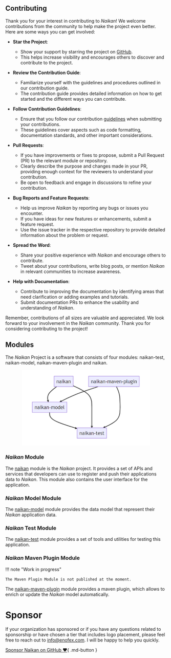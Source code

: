 ## Contributing

Thank you for your interest in contributing to *Naikan*! We welcome contributions from the community
to help make the project even better. Here are some ways you can get involved:

* **Star the Project**:

    - Show your support by starring the project
      on [GitHub](https://github.com/enofex/naikan).
    - This helps increase visibility and encourages others to discover and contribute to the
      project.

* **Review the Contribution Guide**:

    - Familiarize yourself with the guidelines and procedures outlined in our contribution guide.
    - The contribution guide provides detailed information on how to get started and the different
      ways
      you can contribute.

* **Follow Contribution Guidelines**:

    - Ensure that you follow our
      contribution [guidelines](https://github.com/enofex/naikan/blob/main/CONTRIBUTING.md)
      when submitting your contributions.
    - These guidelines cover aspects such as code formatting, documentation standards, and other
      important considerations.

* **Pull Requests**:

    - If you have improvements or fixes to propose, submit a Pull Request (PR) to the relevant
      module or repository.
    - Clearly describe the purpose and changes made in your PR, providing enough context for the
      reviewers to understand your contribution.
    - Be open to feedback and engage in discussions to refine your contribution.

* **Bug Reports and Feature Requests**:

    - Help us improve *Naikan* by reporting any bugs or issues you encounter.
    - If you have ideas for new features or enhancements, submit a feature request.
    - Use the issue tracker in the respective repository to provide detailed information about the
      problem or request.

* **Spread the Word**:

    - Share your positive experience with *Naikan* and encourage others to contribute.
    - Tweet about your contributions, write blog posts, or mention *Naikan* in relevant communities
      to increase awareness.

* **Help with Documentation**:

    - Contribute to improving the documentation by identifying areas that need clarification or
      adding examples and tutorials.
    - Submit documentation PRs to enhance the usability and understanding of *Naikan*.

Remember, contributions of all sizes are valuable and appreciated. We look forward to your
involvement in the *Naikan* community. Thank you for considering contributing to the project!

## Modules

The *Naikan* Project is a software that consists of four modules: naikan-test, naikan-model,
naikan-maven-plugin and naikan.

<p style="text-align: center;">
  <img src="../assets/images/modules.png" alt="Modules" width="400"/>
</p>

### *Naikan* Module

The [naikan](https://github.com/enofex/naikan) module is the *Naikan* project. It provides a set of
APIs and services that developers can use to register and push their applications data to *Naikan*.
This module also contains the user interface for the application.

### *Naikan* Model Module

The [naikan-model](https://github.com/enofex/naikan-model) module provides the data model that
represent their *Naikan* application data.

### *Naikan* Test Module

The [naikan-test](https://github.com/enofex/naikan-test) module provides a set of tools and
utilities for testing this application.

### *Naikan* Maven Plugin Module

!!! note "Work in progress"

    The Maven Plugin Module is not published at the moment.

The [naikan-maven-plugin](https://github.com/enofex/naikan-maven-plugin) module provides a maven
plugin, which allows to enrich or update the *Naikan* model automatically.

# Sponsor

If your organization has sponsored or if you have any questions related to sponsorship or have
chosen a tier that includes logo placement, please feel free to reach out to info@enofex.com. I will
be happy to help you quickly.

[Sponsor Naikan on GitHub :heart:](https://github.com/sponsors/mnhock){ .md-button }